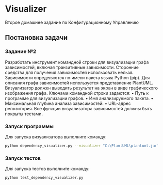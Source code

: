 # Visualizer

Второе домашнее задание по Конфигурационному Управлению

## Постановка задачи

### Задание №2
Разработать инструмент командной строки для визуализации графа 
зависимостей, включая транзитивные зависимости. Сторонние средства для 
получения зависимостей использовать нельзя.
Зависимости определяются по имени пакета языка Python (pip). Для 
описания графа зависимостей используется представление PlantUML. 
Визуализатор должен выводить результат на экран в виде графического 
изображения графа.
Ключами командной строки задаются:
• Путь к программе для визуализации графов.
• Имя анализируемого пакета.
• Максимальная глубина анализа зависимостей.
• URL-адрес репозитория.
Все функции визуализатора зависимостей должны быть покрыты тестами.

### Запуск программы

Для запуска визуализатора выполните команду:

```bash
python dependency_visualizer.py --visualizer "C:\PlantUML\plantuml.jar" --package requests --max-depth 2 --repository https://pypi.org
```

### Запуск тестов

Для запуска тестов выполните команду:

```bash
python test_dependency_visualizer.py
```
